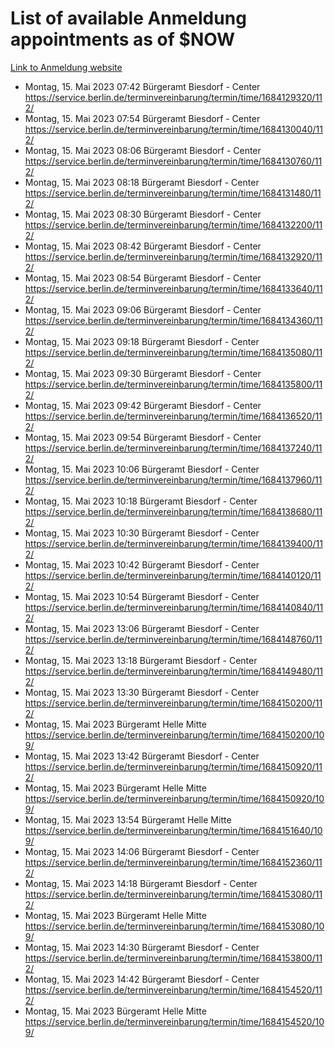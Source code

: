 # List of available Anmeldung appointments as of $NOW
[Link to Anmeldung website](https://service.berlin.de/terminvereinbarung/termin/tag.php?termin=1&anliegen[]=120686&dienstleisterlist=122210,122217,327316,122219,327312,122227,327314,122231,327346,122243,327348,122254,122252,329742,122260,329745,122262,329748,122271,327278,122273,327274,122277,327276,330436,122280,327294,122282,327290,122284,327292,122291,327270,122285,327266,122286,327264,122296,327268,150230,329760,122297,327286,122294,327284,122312,329763,122314,329775,122304,327330,122311,327334,122309,327332,317869,122281,327352,122279,329772,122283,122276,327324,122274,327326,122267,329766,122246,327318,122251,327320,122257,327322,122208,327298,122226,327300&herkunft=http%3A%2F%2Fservice.berlin.de%2Fdienstleistung%2F120686%2F)
- Montag, 15. Mai 2023 07:42 Bürgeramt Biesdorf - Center https://service.berlin.de/terminvereinbarung/termin/time/1684129320/112/
- Montag, 15. Mai 2023 07:54 Bürgeramt Biesdorf - Center https://service.berlin.de/terminvereinbarung/termin/time/1684130040/112/
- Montag, 15. Mai 2023 08:06 Bürgeramt Biesdorf - Center https://service.berlin.de/terminvereinbarung/termin/time/1684130760/112/
- Montag, 15. Mai 2023 08:18 Bürgeramt Biesdorf - Center https://service.berlin.de/terminvereinbarung/termin/time/1684131480/112/
- Montag, 15. Mai 2023 08:30 Bürgeramt Biesdorf - Center https://service.berlin.de/terminvereinbarung/termin/time/1684132200/112/
- Montag, 15. Mai 2023 08:42 Bürgeramt Biesdorf - Center https://service.berlin.de/terminvereinbarung/termin/time/1684132920/112/
- Montag, 15. Mai 2023 08:54 Bürgeramt Biesdorf - Center https://service.berlin.de/terminvereinbarung/termin/time/1684133640/112/
- Montag, 15. Mai 2023 09:06 Bürgeramt Biesdorf - Center https://service.berlin.de/terminvereinbarung/termin/time/1684134360/112/
- Montag, 15. Mai 2023 09:18 Bürgeramt Biesdorf - Center https://service.berlin.de/terminvereinbarung/termin/time/1684135080/112/
- Montag, 15. Mai 2023 09:30 Bürgeramt Biesdorf - Center https://service.berlin.de/terminvereinbarung/termin/time/1684135800/112/
- Montag, 15. Mai 2023 09:42 Bürgeramt Biesdorf - Center https://service.berlin.de/terminvereinbarung/termin/time/1684136520/112/
- Montag, 15. Mai 2023 09:54 Bürgeramt Biesdorf - Center https://service.berlin.de/terminvereinbarung/termin/time/1684137240/112/
- Montag, 15. Mai 2023 10:06 Bürgeramt Biesdorf - Center https://service.berlin.de/terminvereinbarung/termin/time/1684137960/112/
- Montag, 15. Mai 2023 10:18 Bürgeramt Biesdorf - Center https://service.berlin.de/terminvereinbarung/termin/time/1684138680/112/
- Montag, 15. Mai 2023 10:30 Bürgeramt Biesdorf - Center https://service.berlin.de/terminvereinbarung/termin/time/1684139400/112/
- Montag, 15. Mai 2023 10:42 Bürgeramt Biesdorf - Center https://service.berlin.de/terminvereinbarung/termin/time/1684140120/112/
- Montag, 15. Mai 2023 10:54 Bürgeramt Biesdorf - Center https://service.berlin.de/terminvereinbarung/termin/time/1684140840/112/
- Montag, 15. Mai 2023 13:06 Bürgeramt Biesdorf - Center https://service.berlin.de/terminvereinbarung/termin/time/1684148760/112/
- Montag, 15. Mai 2023 13:18 Bürgeramt Biesdorf - Center https://service.berlin.de/terminvereinbarung/termin/time/1684149480/112/
- Montag, 15. Mai 2023 13:30 Bürgeramt Biesdorf - Center https://service.berlin.de/terminvereinbarung/termin/time/1684150200/112/
- Montag, 15. Mai 2023  Bürgeramt Helle Mitte https://service.berlin.de/terminvereinbarung/termin/time/1684150200/109/
- Montag, 15. Mai 2023 13:42 Bürgeramt Biesdorf - Center https://service.berlin.de/terminvereinbarung/termin/time/1684150920/112/
- Montag, 15. Mai 2023  Bürgeramt Helle Mitte https://service.berlin.de/terminvereinbarung/termin/time/1684150920/109/
- Montag, 15. Mai 2023 13:54 Bürgeramt Helle Mitte https://service.berlin.de/terminvereinbarung/termin/time/1684151640/109/
- Montag, 15. Mai 2023 14:06 Bürgeramt Biesdorf - Center https://service.berlin.de/terminvereinbarung/termin/time/1684152360/112/
- Montag, 15. Mai 2023 14:18 Bürgeramt Biesdorf - Center https://service.berlin.de/terminvereinbarung/termin/time/1684153080/112/
- Montag, 15. Mai 2023  Bürgeramt Helle Mitte https://service.berlin.de/terminvereinbarung/termin/time/1684153080/109/
- Montag, 15. Mai 2023 14:30 Bürgeramt Biesdorf - Center https://service.berlin.de/terminvereinbarung/termin/time/1684153800/112/
- Montag, 15. Mai 2023 14:42 Bürgeramt Biesdorf - Center https://service.berlin.de/terminvereinbarung/termin/time/1684154520/112/
- Montag, 15. Mai 2023  Bürgeramt Helle Mitte https://service.berlin.de/terminvereinbarung/termin/time/1684154520/109/
